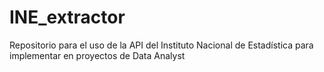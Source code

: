# INE_extractor
Repositorio para el uso de la API del Instituto Nacional de Estadística para implementar en proyectos de Data Analyst
